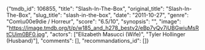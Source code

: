 {"tmdb_id": 106855, "title": "Slash-In-The-Box", "original_title": "Slash-In-The-Box", "slug_title": "slash-in-the-box", "date": "2011-10-27", "genre": "Com\u00e9die / Horreur", "score": "6.5/10", "synopsis": "", "image": "https://image.tmdb.org/t/p/w185_and_h278_bestv2/eBp7vQv7iUBGwiuMsRtCUim0BF0.jpg", "actors": ["Elizabeth Masucci (Wife)", "Tyler Hollinger (Husband)"], "comments": [], "recommandations_id": []}